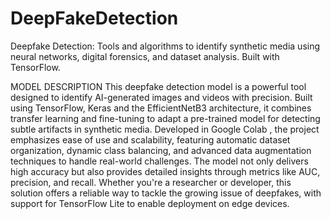 # DeepFakeDetection
Deepfake Detection: Tools and algorithms to identify synthetic media using neural networks, digital forensics, and dataset analysis. Built with TensorFlow.

MODEL DESCRIPTION
  This deepfake detection model is a powerful tool designed to identify AI-generated images and videos with precision. Built using   TensorFlow, Keras and the EfficientNetB3 architecture, it combines transfer learning   and   fine-tuning   to adapt a pre-trained model for detecting subtle artifacts in synthetic media. Developed in   Google Colab  , the project emphasizes ease of use and scalability, featuring automatic dataset organization, dynamic class balancing, and advanced data augmentation techniques to handle real-world challenges. The model not only delivers high accuracy but also provides detailed insights through metrics like AUC, precision, and recall. Whether you're a researcher or developer, this solution offers a reliable way to tackle the growing issue of deepfakes, with support for TensorFlow Lite to enable deployment on edge devices.

